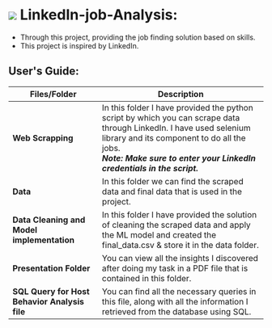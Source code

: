 <h1>
<img src="https://img.icons8.com/external-flaticons-lineal-color-flat-icons/64/null/external-jobs-job-search-flaticons-lineal-color-flat-icons-6.png"/> 
LinkedIn-job-Analysis:
</h1>

* Through this project, providing the job finding solution based on skills.
* This project is inspired by LinkedIn.

## **User's Guide:**

| Files/Folder               | Description   |
| -------------              | ------------- |
| **Web Scrapping**          | In this folder I have provided the python script by which you can scrape data through LinkedIn. I have used selenium library and its component to do all the jobs. <br>***Note: Make sure to enter your LinkedIn credentials in the script.***|
| **Data**  | In this folder we can find the scraped data and final data that is used in the project.|
| **Data Cleaning and Model implementation**  | In this folder I have provided the solution of cleaning the scraped data and apply the ML model and created the final_data.csv & store it in the data folder. |
| **Presentation Folder**    | You can view all the insights I discovered after doing my task in a PDF file that is contained in this folder.  |
| **SQL Query for Host Behavior Analysis file**  | You can find all the necessary queries in this file, along with all the information I retrieved from the database     using SQL. |
